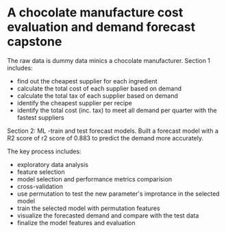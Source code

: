 # A chocolate manufacture cost evaluation and demand forecast capstone 

The raw data is dummy data minics a chocolate manufacturer. 
Section 1 includes: 
- find out the cheapest supplier for each ingredient 
- calculate the total cost of each supplier based on demand 
- calculate the total tax of each supplier based on demand 
- identify the cheapest supplier per recipe 
- identify the total cost (inc. tax) to meet all demand per quarter with the fastest suppliers

Section 2: ML -train and test forecast models. Built a forecast model with a R2 score of r2 score of 0.883 to predict the demand more accurately. 

The key process includes: 
- exploratory data analysis
- feature selection
- model selection and performance metrics comparision
- cross-validation 
- use permutation to test the new parameter's improtance in the selected model
- train the selected model with permutation features   
- visualize the forecasted demand and compare with the test data
- finalize the model features and evaluation 
